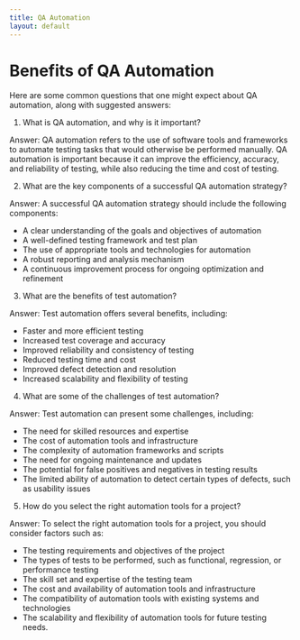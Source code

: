 ```yaml
---
title: QA Automation
layout: default
---
```

# Benefits of QA Automation

Here are some common questions that one might expect about QA automation, along with suggested answers:

1. What is QA automation, and why is it important?

Answer: QA automation refers to the use of software tools and frameworks to automate testing tasks that would otherwise be performed manually. QA automation is important because it can improve the efficiency, accuracy, and reliability of testing, while also reducing the time and cost of testing.

2. What are the key components of a successful QA automation strategy?

Answer: A successful QA automation strategy should include the following components:

- A clear understanding of the goals and objectives of automation
- A well-defined testing framework and test plan
- The use of appropriate tools and technologies for automation
- A robust reporting and analysis mechanism
- A continuous improvement process for ongoing optimization and refinement

3. What are the benefits of test automation?

Answer: Test automation offers several benefits, including:

- Faster and more efficient testing
- Increased test coverage and accuracy
- Improved reliability and consistency of testing
- Reduced testing time and cost
- Improved defect detection and resolution
- Increased scalability and flexibility of testing

4. What are some of the challenges of test automation?

Answer: Test automation can present some challenges, including:

- The need for skilled resources and expertise
- The cost of automation tools and infrastructure
- The complexity of automation frameworks and scripts
- The need for ongoing maintenance and updates
- The potential for false positives and negatives in testing results
- The limited ability of automation to detect certain types of defects, such as usability issues

5. How do you select the right automation tools for a project?

Answer: To select the right automation tools for a project, you should consider factors such as:

- The testing requirements and objectives of the project
- The types of tests to be performed, such as functional, regression, or performance testing
- The skill set and expertise of the testing team
- The cost and availability of automation tools and infrastructure
- The compatibility of automation tools with existing systems and technologies
- The scalability and flexibility of automation tools for future testing needs.
